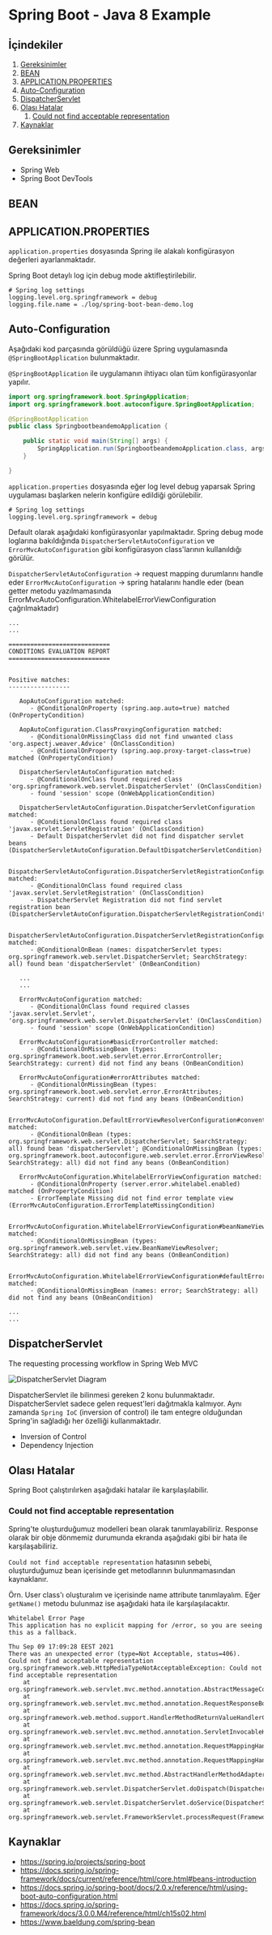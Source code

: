 # Spring Boot - Java 8 Example


## İçindekiler
1. [Gereksinimler](#gereksinimler)
2. [BEAN](#bean)
3. [APPLICATION.PROPERTIES](#application.properties)
4. [Auto-Configuration](#auto-configuration)
5. [DispatcherServlet](#dispatcherservlet)
6. [Olası Hatalar](#olası-hatalar)
    1. [Could not find acceptable representation](#could-not-find-acceptable-representation)
7. [Kaynaklar](#kaynaklar)
	

## Gereksinimler
 
 * Spring Web
 * Spring Boot DevTools


## BEAN
 
## APPLICATION.PROPERTIES
`application.properties` dosyasında Spring ile alakalı konfigürasyon değerleri ayarlanmaktadır. 

Spring Boot detaylı log için debug mode aktifleştirilebilir.

```properties
# Spring log settings
logging.level.org.springframework = debug
logging.file.name = ./log/spring-boot-bean-demo.log
```
 
 
## Auto-Configuration

Aşağıdaki kod parçasında görüldüğü üzere Spring uygulamasında `@SpringBootApplication` bulunmaktadır. 

`@SpringBootApplication` ile uygulamanın ihtiyacı olan tüm konfigürasyonlar yapılır.   

```java
import org.springframework.boot.SpringApplication;
import org.springframework.boot.autoconfigure.SpringBootApplication;

@SpringBootApplication
public class SpringbootbeandemoApplication {

    public static void main(String[] args) {
        SpringApplication.run(SpringbootbeandemoApplication.class, args);
    }

}
```

`application.properties` dosyasında eğer log level debug yaparsak Spring uygulaması başlarken nelerin konfigüre edildiği görülebilir.

```properties
# Spring log settings
logging.level.org.springframework = debug
``` 

Default olarak aşağıdaki konfigürasyonlar yapılmaktadır. Spring debug mode loglarına bakıldığında `DispatcherServletAutoConfiguration` ve `ErrorMvcAutoConfiguration` gibi konfigürasyon class'larının kullanıldığı görülür.

`DispatcherServletAutoConfiguration` -> request mapping durumlarını handle eder
`ErrorMvcAutoConfiguration` -> spring hatalarını handle eder (bean getter metodu yazılmamasında ErrorMvcAutoConfiguration.WhitelabelErrorViewConfiguration çağrılmaktadır)

```
...
...

============================
CONDITIONS EVALUATION REPORT
============================


Positive matches:
-----------------

   AopAutoConfiguration matched:
      - @ConditionalOnProperty (spring.aop.auto=true) matched (OnPropertyCondition)

   AopAutoConfiguration.ClassProxyingConfiguration matched:
      - @ConditionalOnMissingClass did not find unwanted class 'org.aspectj.weaver.Advice' (OnClassCondition)
      - @ConditionalOnProperty (spring.aop.proxy-target-class=true) matched (OnPropertyCondition)

   DispatcherServletAutoConfiguration matched:
      - @ConditionalOnClass found required class 'org.springframework.web.servlet.DispatcherServlet' (OnClassCondition)
      - found 'session' scope (OnWebApplicationCondition)

   DispatcherServletAutoConfiguration.DispatcherServletConfiguration matched:
      - @ConditionalOnClass found required class 'javax.servlet.ServletRegistration' (OnClassCondition)
      - Default DispatcherServlet did not find dispatcher servlet beans (DispatcherServletAutoConfiguration.DefaultDispatcherServletCondition)

   DispatcherServletAutoConfiguration.DispatcherServletRegistrationConfiguration matched:
      - @ConditionalOnClass found required class 'javax.servlet.ServletRegistration' (OnClassCondition)
      - DispatcherServlet Registration did not find servlet registration bean (DispatcherServletAutoConfiguration.DispatcherServletRegistrationCondition)

   DispatcherServletAutoConfiguration.DispatcherServletRegistrationConfiguration#dispatcherServletRegistration matched:
      - @ConditionalOnBean (names: dispatcherServlet types: org.springframework.web.servlet.DispatcherServlet; SearchStrategy: all) found bean 'dispatcherServlet' (OnBeanCondition)

   ...
   ...

   ErrorMvcAutoConfiguration matched:
      - @ConditionalOnClass found required classes 'javax.servlet.Servlet', 'org.springframework.web.servlet.DispatcherServlet' (OnClassCondition)
      - found 'session' scope (OnWebApplicationCondition)

   ErrorMvcAutoConfiguration#basicErrorController matched:
      - @ConditionalOnMissingBean (types: org.springframework.boot.web.servlet.error.ErrorController; SearchStrategy: current) did not find any beans (OnBeanCondition)

   ErrorMvcAutoConfiguration#errorAttributes matched:
      - @ConditionalOnMissingBean (types: org.springframework.boot.web.servlet.error.ErrorAttributes; SearchStrategy: current) did not find any beans (OnBeanCondition)

   ErrorMvcAutoConfiguration.DefaultErrorViewResolverConfiguration#conventionErrorViewResolver matched:
      - @ConditionalOnBean (types: org.springframework.web.servlet.DispatcherServlet; SearchStrategy: all) found bean 'dispatcherServlet'; @ConditionalOnMissingBean (types: org.springframework.boot.autoconfigure.web.servlet.error.ErrorViewResolver; SearchStrategy: all) did not find any beans (OnBeanCondition)

   ErrorMvcAutoConfiguration.WhitelabelErrorViewConfiguration matched:
      - @ConditionalOnProperty (server.error.whitelabel.enabled) matched (OnPropertyCondition)
      - ErrorTemplate Missing did not find error template view (ErrorMvcAutoConfiguration.ErrorTemplateMissingCondition)

   ErrorMvcAutoConfiguration.WhitelabelErrorViewConfiguration#beanNameViewResolver matched:
      - @ConditionalOnMissingBean (types: org.springframework.web.servlet.view.BeanNameViewResolver; SearchStrategy: all) did not find any beans (OnBeanCondition)

   ErrorMvcAutoConfiguration.WhitelabelErrorViewConfiguration#defaultErrorView matched:
      - @ConditionalOnMissingBean (names: error; SearchStrategy: all) did not find any beans (OnBeanCondition)

...
...

```
 
## DispatcherServlet 

The requesting processing workflow in Spring Web MVC

![DispatcherServlet Diagram](./images/dispatcherServletDiagram.png)

DispatcherServlet ile bilinmesi gereken 2 konu bulunmaktadır. DispatcherServlet sadece gelen request'leri dağıtmakla kalmıyor. Aynı zamanda `Spring IoC` (inversion of control) ile tam entegre olduğundan Spring'in sağladığı her özelliği kullanmaktadır.  
- Inversion of Control
- Dependency Injection


## Olası Hatalar
Spring Boot çalıştırılırken aşağıdaki hatalar ile karşılaşılabilir.


### Could not find acceptable representation

Spring'te oluşturduğumuz modelleri bean olarak tanımlayabiliriz. Response olarak bir obje dönmemiz durumunda ekranda aşağıdaki gibi bir hata ile karşılaşabiliriz.   

`Could not find acceptable representation` hatasının sebebi, oluşturduğumuz bean içerisinde get metodlarının bulunmamasından kaynaklanır.

Örn. User class'ı oluşturalım ve içerisinde name attribute tanımlayalım. Eğer `getName()` metodu bulunmaz ise aşağıdaki hata ile karşılaşılacaktır.  

```
Whitelabel Error Page
This application has no explicit mapping for /error, so you are seeing this as a fallback.

Thu Sep 09 17:09:28 EEST 2021
There was an unexpected error (type=Not Acceptable, status=406).
Could not find acceptable representation
org.springframework.web.HttpMediaTypeNotAcceptableException: Could not find acceptable representation
	at org.springframework.web.servlet.mvc.method.annotation.AbstractMessageConverterMethodProcessor.writeWithMessageConverters(AbstractMessageConverterMethodProcessor.java:315)
	at org.springframework.web.servlet.mvc.method.annotation.RequestResponseBodyMethodProcessor.handleReturnValue(RequestResponseBodyMethodProcessor.java:183)
	at org.springframework.web.method.support.HandlerMethodReturnValueHandlerComposite.handleReturnValue(HandlerMethodReturnValueHandlerComposite.java:78)
	at org.springframework.web.servlet.mvc.method.annotation.ServletInvocableHandlerMethod.invokeAndHandle(ServletInvocableHandlerMethod.java:124)
	at org.springframework.web.servlet.mvc.method.annotation.RequestMappingHandlerAdapter.invokeHandlerMethod(RequestMappingHandlerAdapter.java:895)
	at org.springframework.web.servlet.mvc.method.annotation.RequestMappingHandlerAdapter.handleInternal(RequestMappingHandlerAdapter.java:808)
	at org.springframework.web.servlet.mvc.method.AbstractHandlerMethodAdapter.handle(AbstractHandlerMethodAdapter.java:87)
	at org.springframework.web.servlet.DispatcherServlet.doDispatch(DispatcherServlet.java:1064)
	at org.springframework.web.servlet.DispatcherServlet.doService(DispatcherServlet.java:963)
	at org.springframework.web.servlet.FrameworkServlet.processRequest(FrameworkServlet.java:1006)...
```
    
    
## Kaynaklar
- https://spring.io/projects/spring-boot
- https://docs.spring.io/spring-framework/docs/current/reference/html/core.html#beans-introduction
- https://docs.spring.io/spring-boot/docs/2.0.x/reference/html/using-boot-auto-configuration.html
- https://docs.spring.io/spring-framework/docs/3.0.0.M4/reference/html/ch15s02.html
- https://www.baeldung.com/spring-bean


